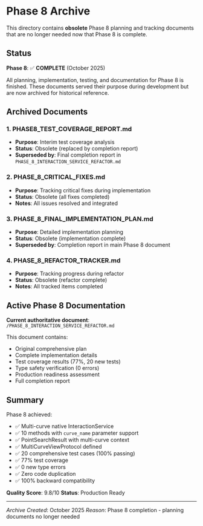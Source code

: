 # Phase 8 Archive

This directory contains **obsolete** Phase 8 planning and tracking documents that are no longer needed now that Phase 8 is complete.

## Status

**Phase 8**: ✅ **COMPLETE** (October 2025)

All planning, implementation, testing, and documentation for Phase 8 is finished. These documents served their purpose during development but are now archived for historical reference.

## Archived Documents

### 1. PHASE8_TEST_COVERAGE_REPORT.md
- **Purpose**: Interim test coverage analysis
- **Status**: Obsolete (replaced by completion report)
- **Superseded by**: Final completion report in `PHASE_8_INTERACTION_SERVICE_REFACTOR.md`

### 2. PHASE_8_CRITICAL_FIXES.md
- **Purpose**: Tracking critical fixes during implementation
- **Status**: Obsolete (all fixes completed)
- **Notes**: All issues resolved and integrated

### 3. PHASE_8_FINAL_IMPLEMENTATION_PLAN.md
- **Purpose**: Detailed implementation planning
- **Status**: Obsolete (implementation complete)
- **Superseded by**: Completion report in main Phase 8 document

### 4. PHASE_8_REFACTOR_TRACKER.md
- **Purpose**: Tracking progress during refactor
- **Status**: Obsolete (refactor complete)
- **Notes**: All tracked items completed

## Active Phase 8 Documentation

**Current authoritative document**: `/PHASE_8_INTERACTION_SERVICE_REFACTOR.md`

This document contains:
- Original comprehensive plan
- Complete implementation details
- Test coverage results (77%, 20 new tests)
- Type safety verification (0 errors)
- Production readiness assessment
- Full completion report

## Summary

Phase 8 achieved:
- ✅ Multi-curve native InteractionService
- ✅ 10 methods with `curve_name` parameter support
- ✅ PointSearchResult with multi-curve context
- ✅ MultiCurveViewProtocol defined
- ✅ 20 comprehensive test cases (100% passing)
- ✅ 77% test coverage
- ✅ 0 new type errors
- ✅ Zero code duplication
- ✅ 100% backward compatibility

**Quality Score**: 9.8/10
**Status**: Production Ready

---

*Archive Created*: October 2025
*Reason*: Phase 8 completion - planning documents no longer needed
